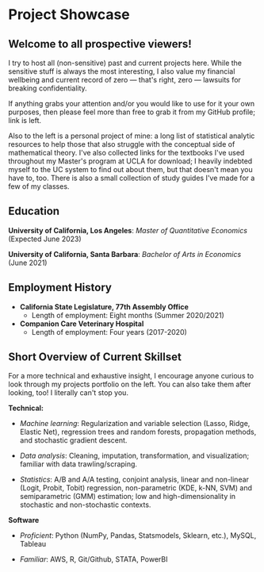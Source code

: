 # Project Showcase

## Welcome to all prospective viewers!

I try to host all (non-sensitive) past and current projects here. While the sensitive stuff is always the most interesting, I also value my financial wellbeing and current record of zero — that's right, zero — lawsuits for breaking confidentiality.


If anything grabs your attention and/or you would like to use for it your own purposes, then please feel more than free to grab it from my GitHub profile; link is left.


Also to the left is a personal project of mine: a long list of statistical analytic resources to help those that also struggle with the conceptual side of mathematical theory. I've also collected links for the textbooks I've used throughout my Master's program at UCLA for download; I heavily indebted myself to the UC system to find out about them, but that doesn't mean you have to, too. There is also a small collection of study guides I've made for a few of my classes.



## Education
**University of California, Los Angeles**: *Master of Quantitative Economics* (Expected June 2023)

**University of California, Santa Barbara**: *Bachelor of Arts in Economics* (June 2021)

## Employment History
- **California State Legislature, 77th Assembly Office** 
    - Length of employment: Eight months (Summer 2020/2021)
- **Companion Care Veterinary Hospital**
    - Length of employment: Four years (2017-2020)

## Short Overview of Current Skillset

For a more technical and exhaustive insight, I encourage anyone curious to look through my projects portfolio on the left. You can also take them after looking, too! I literally can't stop you.

**Technical:**
- *Machine learning*: Regularization and variable selection (Lasso, Ridge, Elastic Net), regression trees and random forests, propagation methods, and stochastic gradient descent.

- *Data analysis*: Cleaning, imputation, transformation, and visualization; familiar with data trawling/scraping.

- *Statistics*: A/B and A/A testing, conjoint analysis, linear and non-linear (Logit, Probit, Tobit) regression, non-parametric (KDE, k-NN, SVM) and semiparametric (GMM) estimation; low and high-dimensionality in stochastic and non-stochastic contexts.

**Software**
- *Proficient*: Python (NumPy, Pandas, Statsmodels, Sklearn, etc.), MySQL, Tableau

- *Familiar*: AWS, R, Git/Github, STATA, PowerBI
